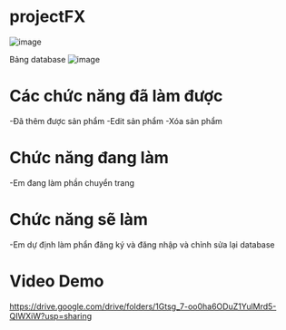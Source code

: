 # projectFX


![image](https://user-images.githubusercontent.com/89339378/173391286-874b534f-af83-4c8f-8eab-58b5008d3f3c.png)

Bảng database
![image](https://user-images.githubusercontent.com/89339378/173472911-00b6fc1a-f1e4-41c9-be3e-7e3efbe7c91a.png)

# Các chức năng đã làm được
-Đã thêm được sản phẩm
-Edit sản phẩm
-Xóa sản phẩm
# Chức năng đang làm
-Em đang làm phần chuyển trang
# Chức năng sẽ làm
-Em dự định làm phẩn đăng ký và đăng nhập và chỉnh sửa lại database
# Video Demo
https://drive.google.com/drive/folders/1Gtsg_7-oo0ha6ODuZ1YulMrd5-QIWXiW?usp=sharing


